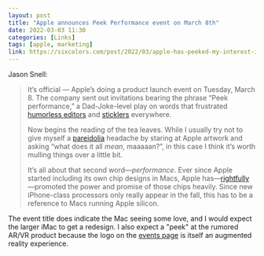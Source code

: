 ```yaml
---
layout: post
title: "Apple announces Peek Performance event on March 8th"
date: 2022-03-03 11:30
categories: [Links]
tags: [apple, marketing]
link: https://sixcolors.com/post/2022/03/apple-has-peeked-my-interest-in-its-mar-8-event/
---
```


Jason Snell:

>It’s official — Apple’s doing a product launch event on Tuesday, March 8. The company sent out invitations bearing the phrase “Peek performance,” a Dad-Joke-level play on words that frustrated [humorless editors](https://twitter.com/EllenYChang/status/1499081401609723907) and [sticklers](https://twitter.com/NewsyNick/status/1499105700504612865) everywhere.
>
>Now begins the reading of the tea leaves. While I usually try not to give myself a [pareidolia](https://en.wikipedia.org/wiki/Pareidolia) headache by staring at Apple artwork and asking “what does it all *mean*, maaaaan?”, in this case I think it’s worth mulling things over a little bit.
>
>It’s all about that second word—*performance*. Ever since Apple started including its own chip designs in Macs, Apple has—[rightfully](https://sixcolors.com/post/2020/11/m1-macs-review/)—promoted the power and promise of those chips heavily. Since new iPhone-class processors only really appear in the fall, this has to be a reference to Macs running Apple silicon.

The event title does indicate the Mac seeing some love, and I would expect the larger iMac to get a redesign. I also expect a "peek" at the rumored AR/VR product because the logo on the [events page](https://www.apple.com/apple-events/) is itself an augmented reality experience.
